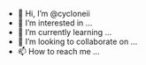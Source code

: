 - 👋 Hi, I’m @cycloneii
- 👀 I’m interested in ...
- 🌱 I’m currently learning ...
- 💞️ I’m looking to collaborate on ...
- 📫 How to reach me ...

<!---
cycloneii/cycloneii is a ✨ special ✨ repository because its `README.md` (this file) appears on your GitHub profile.
You can click the Preview link to take a look at your changes.
--->
